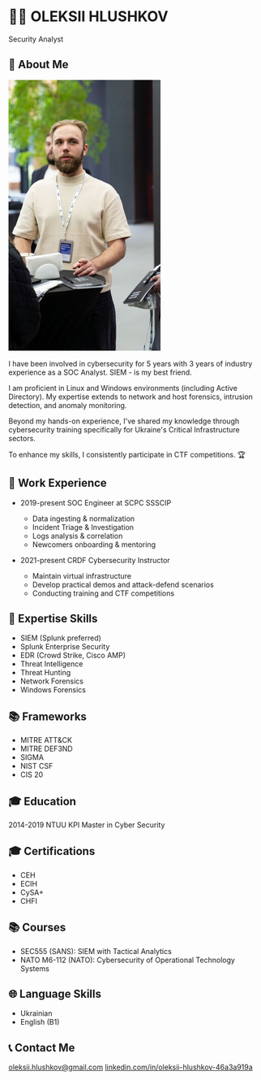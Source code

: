# 🕵️‍♂️ OLEKSII HLUSHKOV
Security Analyst


## 📝 About Me
![Image Description](https://github.com/AlexeyGlu/alexeyglu.github.com/blob/main/photo.jpeg)

I have been involved in cybersecurity for 5 years with 3 years of industry experience as a SOC Analyst. SIEM - is my best friend. 

I am proficient in Linux and Windows environments (including Active Directory). My expertise extends to network and host forensics, intrusion detection, and anomaly monitoring. 

Beyond my hands-on experience, I've shared my knowledge through cybersecurity training specifically for Ukraine's Critical Infrastructure sectors. 

To enhance my skills, I consistently participate in CTF competitions. 🏆


## 💼 Work Experience
- 2019-present SOC Engineer at SCPC SSSCIP
  - Data ingesting & normalization
  - Incident Triage & Investigation
  - Logs analysis & correlation
  - Newcomers onboarding & mentoring
  
- 2021-present CRDF Cybersecurity Instructor
  - Maintain virtual infrastructure
  - Develop practical demos and attack-defend scenarios
  - Conducting training and CTF competitions

## 💼 Expertise Skills
- SIEM (Splunk preferred)
- Splunk Enterprise Security
- EDR (Crowd Strike, Cisco AMP)
- Threat Intelligence
- Threat Hunting
- Network Forensics
- Windows Forensics

## 📚 Frameworks
- MITRE ATT&CK
- MITRE DEF3ND
- SIGMA
- NIST CSF
- CIS 20 

## 🎓 Education
2014-2019 NTUU KPI
Master in Cyber Security

## 🎓 Certifications
- CEH
- ECIH
- CySA+
- CHFI

## 📚 Courses
- SEC555 (SANS): SIEM with Tactical Analytics
- NATO M6-112 (NATO): Cybersecurity of Operational Technology Systems

## 🌐 Language Skills
- Ukrainian
- English (B1)


## 📞 Contact Me
oleksii.hlushkov@gmail.com
[linkedin.com/in/oleksii-hlushkov-46a3a919a](https://linkedin.com/in/oleksii-hlushkov-46a3a919a)
